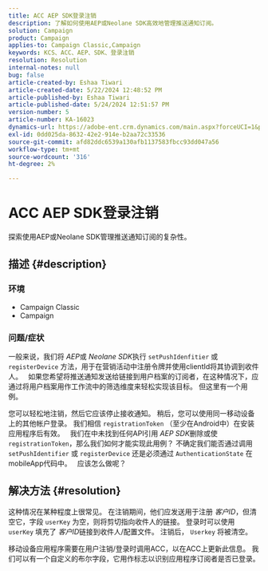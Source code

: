```yaml
---
title: ACC AEP SDK登录注销
description: 了解如何使用AEP或Neolane SDK高效地管理推送通知订阅。
solution: Campaign
product: Campaign
applies-to: Campaign Classic,Campaign
keywords: KCS、ACC、AEP、SDK、登录注销
resolution: Resolution
internal-notes: null
bug: false
article-created-by: Eshaa Tiwari
article-created-date: 5/22/2024 12:48:52 PM
article-published-by: Eshaa Tiwari
article-published-date: 5/24/2024 12:51:57 PM
version-number: 5
article-number: KA-16023
dynamics-url: https://adobe-ent.crm.dynamics.com/main.aspx?forceUCI=1&pagetype=entityrecord&etn=knowledgearticle&id=33644fa3-3918-ef11-9f8a-6045bd006793
exl-id: 0dd025da-8632-42e2-914e-b2aa72c33536
source-git-commit: afd82ddc6539a130afb1137583fbcc93dd047a56
workflow-type: tm+mt
source-wordcount: '316'
ht-degree: 2%

---
```


# ACC AEP SDK登录注销


探索使用AEP或Neolane SDK管理推送通知订阅的复杂性。

## 描述 {#description}


### <b>环境</b>

- Campaign Classic
- Campaign


### <b>问题/症状</b>

一般来说，我们将 *AEP*&#x200B;或 *Neolane SDK*&#x200B;执行 `setPushIdenfitier` 或 `registerDevice` 方法，用于在营销活动中注册令牌并使用clientId将其协调到收件人。
 
如果您希望将推送通知发送给链接到用户档案的订阅者，在这种情况下，应通过将用户档案用作工作流中的筛选维度来轻松实现该目标。 但这里有一个用例。

您可以轻松地注销，然后它应该停止接收通知。 稍后，您可以使用同一移动设备上的其他帐户登录。 我们相信 `registrationToken` （至少在Android中）在安装应用程序后有效。
 
我们在中未找到任何API引用 *AEP SDK*&#x200B;删除或使 `registrationToken`，那么我们如何才能实现此用例？ 不确定我们能否通过调用 `setPushIdentifier` 或 `registerDevice` 还是必须通过 `AuthenticationState` 在mobileApp代码中。
 
应该怎么做呢？


## 解决方法 {#resolution}


这种情况在某种程度上很常见。 在注销期间，他们应发送用于注册 *客户ID*，但清空它，字段 `userKey` 为空，则将剪切指向收件人的链接。 登录时可以使用 `userKey` 填充了 *客户ID*&#x200B;链接到收件人/配置文件。 注销后， `Userkey` 将被清空。

移动设备应用程序需要在用户注销/登录时调用ACC，以在ACC上更新此信息。 我们可以有一个自定义的布尔字段，它用作标志以识别应用程序订阅者是否已登录。
